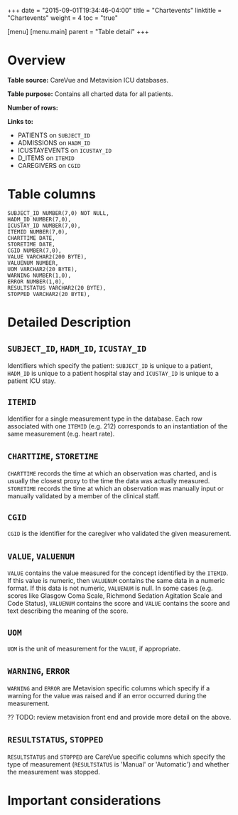 +++
date = "2015-09-01T19:34:46-04:00"
title = "Chartevents"
linktitle = "Chartevents"
weight = 4
toc = "true"

[menu]
  [menu.main]
    parent = "Table detail"
+++

# Overview

**Table source:** CareVue and Metavision ICU databases.

**Table purpose:** Contains all charted data for all patients.

**Number of rows:**

**Links to:**
 
* PATIENTS on `SUBJECT_ID`
* ADMISSIONS on `HADM_ID`
* ICUSTAYEVENTS on `ICUSTAY_ID`
* D_ITEMS on `ITEMID`
* CAREGIVERS on `CGID`

# Table columns

    SUBJECT_ID NUMBER(7,0) NOT NULL,
    HADM_ID NUMBER(7,0),
    ICUSTAY_ID NUMBER(7,0),
    ITEMID NUMBER(7,0),
    CHARTTIME DATE,
    STORETIME DATE,
    CGID NUMBER(7,0),
    VALUE VARCHAR2(200 BYTE),
    VALUENUM NUMBER,
    UOM VARCHAR2(20 BYTE),
    WARNING NUMBER(1,0),
    ERROR NUMBER(1,0),
    RESULTSTATUS VARCHAR2(20 BYTE),
    STOPPED VARCHAR2(20 BYTE),
    

# Detailed Description

## `SUBJECT_ID`, `HADM_ID`, `ICUSTAY_ID`

Identifiers which specify the patient: `SUBJECT_ID` is unique to a patient, `HADM_ID` is unique to a patient hospital stay and `ICUSTAY_ID` is unique to a patient ICU stay.

## `ITEMID`

Identifier for a single measurement type in the database. Each row associated with one `ITEMID` (e.g. 212) corresponds to an instantiation of the same measurement (e.g. heart rate).

## `CHARTTIME`, `STORETIME`

`CHARTTIME` records the time at which an observation was charted, and is usually the closest proxy to the time the data was actually measured. `STORETIME` records the time at which an observation was manually input or manually validated by a member of the clinical staff.

## `CGID`

`CGID` is the identifier for the caregiver who validated the given measurement.

## `VALUE`, `VALUENUM`

`VALUE` contains the value measured for the concept identified by the `ITEMID`. If this value is numeric, then `VALUENUM` contains the same data in a numeric format. If this data is not numeric, `VALUENUM` is null. In some cases (e.g. scores like Glasgow Coma Scale, Richmond Sedation Agitation Scale and Code Status), `VALUENUM` contains the score and `VALUE` contains the score and text describing the meaning of the score.

## `UOM`

`UOM` is the unit of measurement for the `VALUE`, if appropriate.

## `WARNING`, `ERROR`

`WARNING` and `ERROR` are Metavision specific columns which specify if a warning for the value was raised and if an error occurred during the measurement. 

?? TODO: review metavision front end and provide more detail on the above.

## `RESULTSTATUS`, `STOPPED`

`RESULTSTATUS` and `STOPPED` are CareVue specific columns which specify the type of measurement (`RESULTSTATUS` is 'Manual' or 'Automatic') and whether the measurement was stopped.

# Important considerations